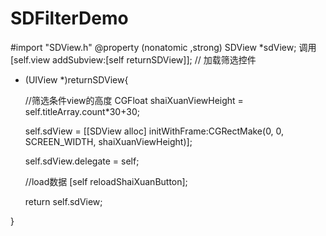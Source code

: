 # SDFilterDemo
#import "SDView.h"
@property (nonatomic ,strong)   SDView *sdView;
<SDViewDelegate>
调用 [self.view addSubview:[self returnSDView]];
// 加载筛选控件
- (UIView *)returnSDView{
    
    //筛选条件view的高度
    CGFloat shaiXuanViewHeight = self.titleArray.count*30+30;
    
    self.sdView = [[SDView alloc] initWithFrame:CGRectMake(0, 0, SCREEN_WIDTH, shaiXuanViewHeight)];
    
    self.sdView.delegate = self;
    
    //load数据
    [self reloadShaiXuanButton];
    
    return self.sdView;
    
}

   
